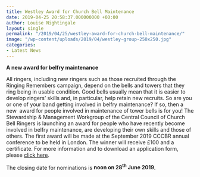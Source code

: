 ```yaml
---
title: Westley Award for Church Bell Maintenance
date: 2019-04-25 20:58:37.000000000 +00:00
author: Louise Nightingale
layout: single
permalink: "/2019/04/25/westley-award-for-church-bell-maintenance/"
image: "/wp-content/uploads/2019/04/westley-group-250x250.jpg"
categories:
- Latest News
---
```

**A new award for belfry maintenance**

All ringers, including new ringers such as those recruited through the Ringing Remembers campaign, depend on the bells and towers that they ring being in usable condition. Good bells usually mean that it is easier to develop ringers’ skills and, in particular, help retain new recruits. So are you or one of your band getting involved in belfry maintenance? If so, then a new  award for people involved in maintenance of tower bells is for you! The Stewardship & Management Workgroup of the Central Council of Church Bell Ringers is launching an award for people who have recently become involved in belfry maintenance, are developing their own skills and those of others. The first award will be made at the September 2019 CCCBR annual conference to be held in London. The winner will receive £100 and a certificate. For more information and to download an application form, please [click here](/about/workgroups/stewardship-and-management/westley-award/).

The closing date for nominations is **noon on 28<sup>th</sup> June 2019**.
